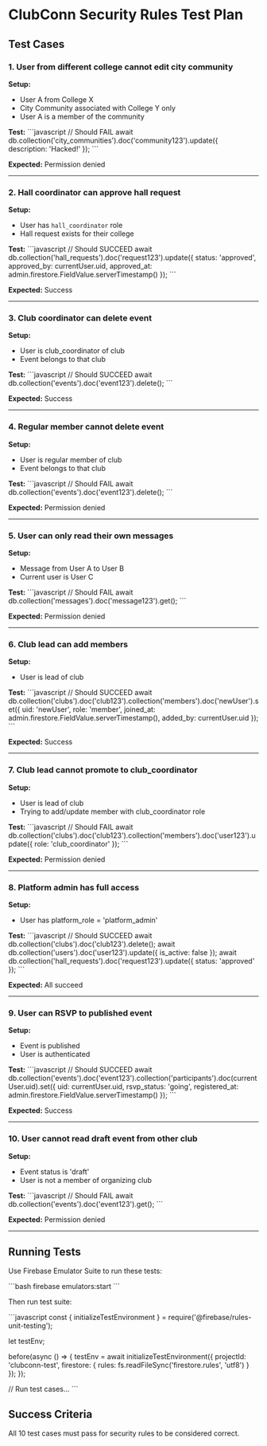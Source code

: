 # ClubConn Security Rules Test Plan

## Test Cases

### 1. User from different college cannot edit city community

**Setup:**
- User A from College X
- City Community associated with College Y only
- User A is a member of the community

**Test:**
\`\`\`javascript
// Should FAIL
await db.collection('city_communities').doc('community123').update({
  description: 'Hacked!'
});
\`\`\`

**Expected:** Permission denied

---

### 2. Hall coordinator can approve hall request

**Setup:**
- User has `hall_coordinator` role
- Hall request exists for their college

**Test:**
\`\`\`javascript
// Should SUCCEED
await db.collection('hall_requests').doc('request123').update({
  status: 'approved',
  approved_by: currentUser.uid,
  approved_at: admin.firestore.FieldValue.serverTimestamp()
});
\`\`\`

**Expected:** Success

---

### 3. Club coordinator can delete event

**Setup:**
- User is club_coordinator of club
- Event belongs to that club

**Test:**
\`\`\`javascript
// Should SUCCEED
await db.collection('events').doc('event123').delete();
\`\`\`

**Expected:** Success

---

### 4. Regular member cannot delete event

**Setup:**
- User is regular member of club
- Event belongs to that club

**Test:**
\`\`\`javascript
// Should FAIL
await db.collection('events').doc('event123').delete();
\`\`\`

**Expected:** Permission denied

---

### 5. User can only read their own messages

**Setup:**
- Message from User A to User B
- Current user is User C

**Test:**
\`\`\`javascript
// Should FAIL
await db.collection('messages').doc('message123').get();
\`\`\`

**Expected:** Permission denied

---

### 6. Club lead can add members

**Setup:**
- User is lead of club

**Test:**
\`\`\`javascript
// Should SUCCEED
await db.collection('clubs').doc('club123').collection('members').doc('newUser').set({
  uid: 'newUser',
  role: 'member',
  joined_at: admin.firestore.FieldValue.serverTimestamp(),
  added_by: currentUser.uid
});
\`\`\`

**Expected:** Success

---

### 7. Club lead cannot promote to club_coordinator

**Setup:**
- User is lead of club
- Trying to add/update member with club_coordinator role

**Test:**
\`\`\`javascript
// Should FAIL
await db.collection('clubs').doc('club123').collection('members').doc('user123').update({
  role: 'club_coordinator'
});
\`\`\`

**Expected:** Permission denied

---

### 8. Platform admin has full access

**Setup:**
- User has platform_role = 'platform_admin'

**Test:**
\`\`\`javascript
// Should SUCCEED
await db.collection('clubs').doc('club123').delete();
await db.collection('users').doc('user123').update({ is_active: false });
await db.collection('hall_requests').doc('request123').update({ status: 'approved' });
\`\`\`

**Expected:** All succeed

---

### 9. User can RSVP to published event

**Setup:**
- Event is published
- User is authenticated

**Test:**
\`\`\`javascript
// Should SUCCEED
await db.collection('events').doc('event123').collection('participants').doc(currentUser.uid).set({
  uid: currentUser.uid,
  rsvp_status: 'going',
  registered_at: admin.firestore.FieldValue.serverTimestamp()
});
\`\`\`

**Expected:** Success

---

### 10. User cannot read draft event from other club

**Setup:**
- Event status is 'draft'
- User is not a member of organizing club

**Test:**
\`\`\`javascript
// Should FAIL
await db.collection('events').doc('event123').get();
\`\`\`

**Expected:** Permission denied

---

## Running Tests

Use Firebase Emulator Suite to run these tests:

\`\`\`bash
firebase emulators:start
\`\`\`

Then run test suite:

\`\`\`javascript
const { initializeTestEnvironment } = require('@firebase/rules-unit-testing');

let testEnv;

before(async () => {
  testEnv = await initializeTestEnvironment({
    projectId: 'clubconn-test',
    firestore: {
      rules: fs.readFileSync('firestore.rules', 'utf8')
    }
  });
});

// Run test cases...
\`\`\`

## Success Criteria

All 10 test cases must pass for security rules to be considered correct.
